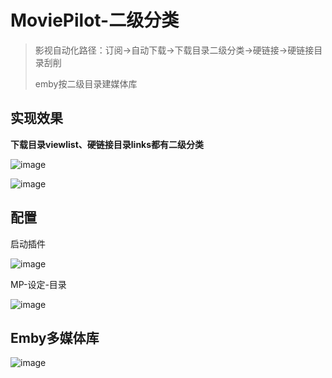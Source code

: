 # MoviePilot-二级分类

> 影视自动化路径：订阅->自动下载->下载目录二级分类->硬链接->硬链接目录刮削
>
> emby按二级目录建媒体库

## 实现效果

**下载目录viewlist、硬链接目录links都有二级分类**

![image](https://img.kaian.de/i/2024/06/14/142940.png)

![image](https://img.kaian.de/i/2024/06/14/143043.png)

## 配置

启动插件

![image](https://img.kaian.de/i/2024/06/14/142839.png)

MP-设定-目录

![image](https://img.kaian.de/i/2024/06/14/142727.png)

## Emby多媒体库

![image](https://img.kaian.de/i/2024/06/14/144752.png)